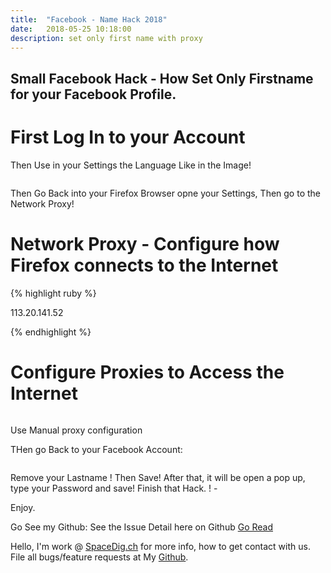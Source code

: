 ```yaml
---
title:  "Facebook - Name Hack 2018"
date:   2018-05-25 10:18:00
description: set only first name with proxy
---
```

<h2 id="this-post-is-the-last-of-a-series-of-posts-in-which-i-write-about-the-observable-type-in-the-first-post-we-went-ahead-writing-an-observable-from-scratch-in-order-to-fully-understand-it-we-then-explored-how-to-create-observables-from-values-arrays-dom-events-and-promises-this-time-well-focus-on-compositions-by-rewriting-some-basic-composition-operators">Small Facebook Hack - How Set Only Firstname for your Facebook Profile.</h2>

<h1>First Log In to your Account</h1>


Then Use in your Settings the Language 
Like in the Image! 

<img class="card-img-top" src="https://spaceg.github.io/assets/images/facebook-q.jpg" alt="">


Then Go Back into your Firefox Browser opne your Settings, Then go to the Network Proxy! 

<h1>Network Proxy - Configure how Firefox connects to the Internet</h1>

{% highlight ruby %}

113.20.141.52

{% endhighlight %}


<h1>Configure Proxies to Access the Internet</h1>
<img class="card-img-top" src="https://spaceg.github.io/assets/images/proxy-firefox.jpg" alt="">

Use Manual proxy configuration

THen go Back to your Facebook Account: 


<img class="card-img-top" src="https://spaceg.github.io/assets/images/facebook-q2-2.jpg" alt="">


Remove your Lastname ! Then Save! After that, it will be open a pop up, type your Password and save! Finish that Hack. ! - 

Enjoy. 


Go See my Github: 
See the Issue Detail here on Github <a href="https://github.com/SpaceG/">Go Read</a> 








 Hello, I'm work @ [SpaceDig.ch][spacedig] for more info, how to get contact with us. File all bugs/feature requests at My  [Github][jekyll-gh].

[jekyll-gh]: https://github.com/spaceg
[spacedig]:    http://spacedig.ch
